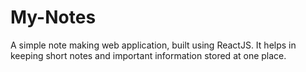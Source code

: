 # My-Notes
A simple note making web application, built using ReactJS. It helps in keeping short notes and important information stored at one place. 

